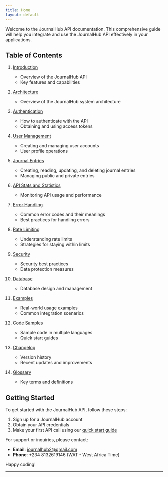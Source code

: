 ```yaml
---
title: Home
layout: default
---
```


Welcome to the JournalHub API documentation. This comprehensive guide will help you integrate and use the JournalHub API effectively in your applications.

## Table of Contents

1. [Introduction](/introduction)
   - Overview of the JournalHub API
   - Key features and capabilities

2. [Architecture](/architecture)
   - Overview of the JournalHub system architecture

3. [Authentication](/authentication)
   - How to authenticate with the API
   - Obtaining and using access tokens

4. [User Management](/user-management)
   - Creating and managing user accounts
   - User profile operations

5. [Journal Entries](/journal-entries)
   - Creating, reading, updating, and deleting journal entries
   - Managing public and private entries

6. [API Stats and Statistics](/API-stats)
   - Monitoring API usage and performance

7. [Error Handling](/error-handling)
   - Common error codes and their meanings
   - Best practices for handling errors

8. [Rate Limiting](/rate-limiting)
   - Understanding rate limits
   - Strategies for staying within limits

9. [Security](/security)
   - Security best practices
   - Data protection measures

10. [Database](/database)
    - Database design and management

11. [Examples](/examples)
    - Real-world usage examples
    - Common integration scenarios

12. [Code Samples](/code-samples)
    - Sample code in multiple languages
    - Quick start guides

13. [Changelog](/changelog)
    - Version history
    - Recent updates and improvements

14. [Glossary](/glossary)
    - Key terms and definitions

## Getting Started

To get started with the JournalHub API, follow these steps:

1. Sign up for a JournalHub account
2. Obtain your API credentials
3. Make your first API call using our [quick start guide](/introduction#quick-start)

For support or inquiries, please contact:

- **Email**: journalhub2@gmail.com
- **Phone**: +234 8132619146 (WAT - West Africa Time)

Happy coding!

---


